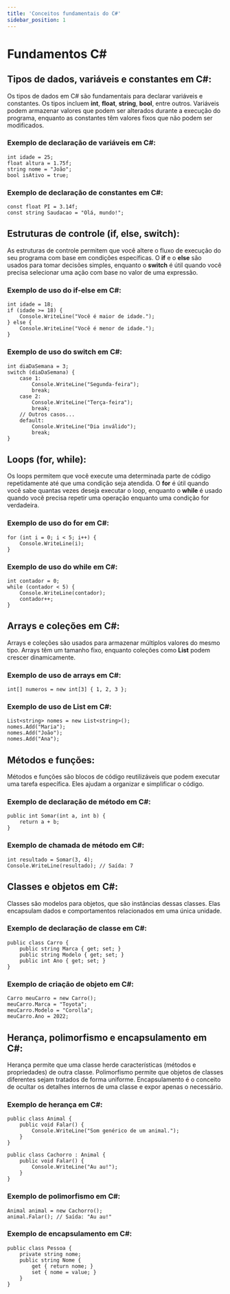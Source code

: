 ```yaml
---
title: 'Conceitos fundamentais do C#'
sidebar_position: 1
---
```


# Fundamentos C#


## Tipos de dados, variáveis e constantes em C#:

Os tipos de dados em C# são fundamentais para declarar variáveis e constantes. Os tipos incluem **int**, **float**, **string**, **bool**, entre outros. Variáveis podem armazenar valores que podem ser alterados durante a execução do programa, enquanto as constantes têm valores fixos que não podem ser modificados.

### Exemplo de declaração de variáveis em C#:

```
int idade = 25;
float altura = 1.75f;
string nome = "João";
bool isAtivo = true;
```

### Exemplo de declaração de constantes em C#:

```
const float PI = 3.14f;
const string Saudacao = "Olá, mundo!";
```

## Estruturas de controle (if, else, switch):

As estruturas de controle permitem que você altere o fluxo de execução do seu programa com base em condições específicas. O **if** e o **else** são usados para tomar decisões simples, enquanto o **switch** é útil quando você precisa selecionar uma ação com base no valor de uma expressão.

### Exemplo de uso do if-else em C#:

```
int idade = 18;
if (idade >= 18) {
    Console.WriteLine("Você é maior de idade.");
} else {
    Console.WriteLine("Você é menor de idade.");
}
```

### Exemplo de uso do switch em C#:

```
int diaDaSemana = 3;
switch (diaDaSemana) {
    case 1:
        Console.WriteLine("Segunda-feira");
        break;
    case 2:
        Console.WriteLine("Terça-feira");
        break;
    // Outros casos...
    default:
        Console.WriteLine("Dia inválido");
        break;
}
```

## Loops (for, while):

Os loops permitem que você execute uma determinada parte de código repetidamente até que uma condição seja atendida. O **for** é útil quando você sabe quantas vezes deseja executar o loop, enquanto o **while** é usado quando você precisa repetir uma operação enquanto uma condição for verdadeira.

### Exemplo de uso do for em C#:

```
for (int i = 0; i < 5; i++) {
    Console.WriteLine(i);
}
```

### Exemplo de uso do while em C#:

```
int contador = 0;
while (contador < 5) {
    Console.WriteLine(contador);
    contador++;
}
```

## Arrays e coleções em C#:

Arrays e coleções são usados para armazenar múltiplos valores do mesmo tipo. Arrays têm um tamanho fixo, enquanto coleções como **List** podem crescer dinamicamente.

### Exemplo de uso de arrays em C#:

```
int[] numeros = new int[3] { 1, 2, 3 };
```

### Exemplo de uso de List em C#:

```
List<string> nomes = new List<string>();
nomes.Add("Maria");
nomes.Add("João");
nomes.Add("Ana");
```

## Métodos e funções:

Métodos e funções são blocos de código reutilizáveis que podem executar uma tarefa específica. Eles ajudam a organizar e simplificar o código.

### Exemplo de declaração de método em C#:

```
public int Somar(int a, int b) {
    return a + b;
}
```

### Exemplo de chamada de método em C#:

```
int resultado = Somar(3, 4);
Console.WriteLine(resultado); // Saída: 7
```

## Classes e objetos em C#:

Classes são modelos para objetos, que são instâncias dessas classes. Elas encapsulam dados e comportamentos relacionados em uma única unidade.

### Exemplo de declaração de classe em C#:

```
public class Carro {
    public string Marca { get; set; }
    public string Modelo { get; set; }
    public int Ano { get; set; }
}
```

### Exemplo de criação de objeto em C#:

```
Carro meuCarro = new Carro();
meuCarro.Marca = "Toyota";
meuCarro.Modelo = "Corolla";
meuCarro.Ano = 2022;
```

## Herança, polimorfismo e encapsulamento em C#:

Herança permite que uma classe herde características (métodos e propriedades) de outra classe. Polimorfismo permite que objetos de classes diferentes sejam tratados de forma uniforme. Encapsulamento é o conceito de ocultar os detalhes internos de uma classe e expor apenas o necessário.

### Exemplo de herança em C#:

```
public class Animal {
    public void Falar() {
        Console.WriteLine("Som genérico de um animal.");
    }
}

public class Cachorro : Animal {
    public void Falar() {
        Console.WriteLine("Au au!");
    }
}
```

### Exemplo de polimorfismo em C#:

```
Animal animal = new Cachorro();
animal.Falar(); // Saída: "Au au!"
```

### Exemplo de encapsulamento em C#:

```
public class Pessoa {
    private string nome;
    public string Nome {
        get { return nome; }
        set { nome = value; }
    }
}
```